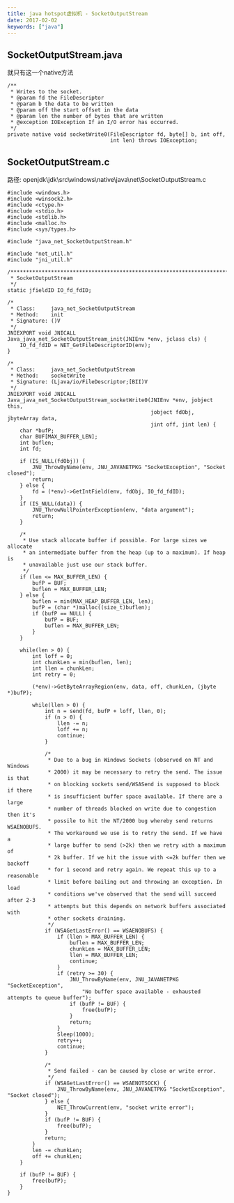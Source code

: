```yaml
---
title: java hotspot虚拟机 - SocketOutputStream
date: 2017-02-02
keywords: ["java"]
---
```


## SocketOutputStream.java

就只有这一个native方法

    /**
     * Writes to the socket.
     * @param fd the FileDescriptor
     * @param b the data to be written
     * @param off the start offset in the data
     * @param len the number of bytes that are written
     * @exception IOException If an I/O error has occurred.
     */
    private native void socketWrite0(FileDescriptor fd, byte[] b, int off,
                                     int len) throws IOException;


## SocketOutputStream.c

路径: openjdk\jdk\src\windows\native\java\net\SocketOutputStream.c

    #include <windows.h>
    #include <winsock2.h>
    #include <ctype.h>
    #include <stdio.h>
    #include <stdlib.h>
    #include <malloc.h>
    #include <sys/types.h>

    #include "java_net_SocketOutputStream.h"

    #include "net_util.h"
    #include "jni_util.h"

    /************************************************************************
     * SocketOutputStream
     */
    static jfieldID IO_fd_fdID;

    /*
     * Class:     java_net_SocketOutputStream
     * Method:    init
     * Signature: ()V
     */
    JNIEXPORT void JNICALL
    Java_java_net_SocketOutputStream_init(JNIEnv *env, jclass cls) {
        IO_fd_fdID = NET_GetFileDescriptorID(env);
    }

    /*
     * Class:     java_net_SocketOutputStream
     * Method:    socketWrite
     * Signature: (Ljava/io/FileDescriptor;[BII)V
     */
    JNIEXPORT void JNICALL
    Java_java_net_SocketOutputStream_socketWrite0(JNIEnv *env, jobject this,
                                                  jobject fdObj, jbyteArray data,
                                                  jint off, jint len) {
        char *bufP;
        char BUF[MAX_BUFFER_LEN];
        int buflen;
        int fd;

        if (IS_NULL(fdObj)) {
            JNU_ThrowByName(env, JNU_JAVANETPKG "SocketException", "Socket closed");
            return;
        } else {
            fd = (*env)->GetIntField(env, fdObj, IO_fd_fdID);
        }
        if (IS_NULL(data)) {
            JNU_ThrowNullPointerException(env, "data argument");
            return;
        }

        /*
         * Use stack allocate buffer if possible. For large sizes we allocate
         * an intermediate buffer from the heap (up to a maximum). If heap is
         * unavailable just use our stack buffer.
         */
        if (len <= MAX_BUFFER_LEN) {
            bufP = BUF;
            buflen = MAX_BUFFER_LEN;
        } else {
            buflen = min(MAX_HEAP_BUFFER_LEN, len);
            bufP = (char *)malloc((size_t)buflen);
            if (bufP == NULL) {
                bufP = BUF;
                buflen = MAX_BUFFER_LEN;
            }
        }

        while(len > 0) {
            int loff = 0;
            int chunkLen = min(buflen, len);
            int llen = chunkLen;
            int retry = 0;

            (*env)->GetByteArrayRegion(env, data, off, chunkLen, (jbyte *)bufP);

            while(llen > 0) {
                int n = send(fd, bufP + loff, llen, 0);
                if (n > 0) {
                    llen -= n;
                    loff += n;
                    continue;
                }

                /*
                 * Due to a bug in Windows Sockets (observed on NT and Windows
                 * 2000) it may be necessary to retry the send. The issue is that
                 * on blocking sockets send/WSASend is supposed to block if there
                 * is insufficient buffer space available. If there are a large
                 * number of threads blocked on write due to congestion then it's
                 * possile to hit the NT/2000 bug whereby send returns WSAENOBUFS.
                 * The workaround we use is to retry the send. If we have a
                 * large buffer to send (>2k) then we retry with a maximum of
                 * 2k buffer. If we hit the issue with <=2k buffer then we backoff
                 * for 1 second and retry again. We repeat this up to a reasonable
                 * limit before bailing out and throwing an exception. In load
                 * conditions we've observed that the send will succeed after 2-3
                 * attempts but this depends on network buffers associated with
                 * other sockets draining.
                 */
                if (WSAGetLastError() == WSAENOBUFS) {
                    if (llen > MAX_BUFFER_LEN) {
                        buflen = MAX_BUFFER_LEN;
                        chunkLen = MAX_BUFFER_LEN;
                        llen = MAX_BUFFER_LEN;
                        continue;
                    }
                    if (retry >= 30) {
                        JNU_ThrowByName(env, JNU_JAVANETPKG "SocketException",
                            "No buffer space available - exhausted attempts to queue buffer");
                        if (bufP != BUF) {
                            free(bufP);
                        }
                        return;
                    }
                    Sleep(1000);
                    retry++;
                    continue;
                }

                /*
                 * Send failed - can be caused by close or write error.
                 */
                if (WSAGetLastError() == WSAENOTSOCK) {
                    JNU_ThrowByName(env, JNU_JAVANETPKG "SocketException", "Socket closed");
                } else {
                    NET_ThrowCurrent(env, "socket write error");
                }
                if (bufP != BUF) {
                    free(bufP);
                }
                return;
            }
            len -= chunkLen;
            off += chunkLen;
        }

        if (bufP != BUF) {
            free(bufP);
        }
    }
